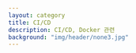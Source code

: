 ```yaml
---
layout: category
title: CI/CD
description: CI/CD, Docker 관련
background: "img/header/none3.jpg"
---
```

